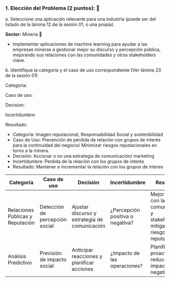 ### 1. Elección del Problema (2 puntos): 🚀

a. Seleccione una aplicación relevante para una industria (puede ser del  listado de la lámina 12 de la sesión 01, o una propia).

**Sector:** Mineria 🗻

- Implementar aplicaciones de machine learning para ayudar a las empresas mineras a gestionar mejor su discurso y percepción pública, mejorando sus relaciones con las comunidades y otros stakeholders clave.

  
b. Identifique la categoría y el caso de uso correspondiente (Ver lámina 23 de la sesión 01)

Categoria:

Caso de uso:

Decision:

Incertidumbre:

Resultado:

- Categoría: Imagen reputacional, Responsabilidad Social y sostenibilidad
- Caso de Uso: Prevención de pérdida de relación con grupos de interés para la continuidad del negocio/ Minimizar riesgos reputacionales en torno a la minera.
- Decisión: Accionar o no una estrategia de comunicación/ marketing
- Incertidumbre: Perdida de la relación con los grupos de interés
- Resultado: Mantener e incrementar la relación con los grupos de interes

| Categoría | Caso de uso | Decisión | Incertidumbre | Resultado |
|-----------|------------|------------| ------------| ------------|
| Relaciones Públicas y Reputación    | Detección de percepción social     | Ajustar discurso y estrategia de comunicación     | ¿Percepción positiva o negativa?    | Mejor relación con las comunidades y stakeholders, mitigación de riesgos reputacionales    |
| Análisis Predictivo    | Previsión de impacto social     | Anticipar reacciones y planificar acciones    | ¿Impacto de las operaciones?    | Planificación proactiva, reducción de impactos negativos     |
